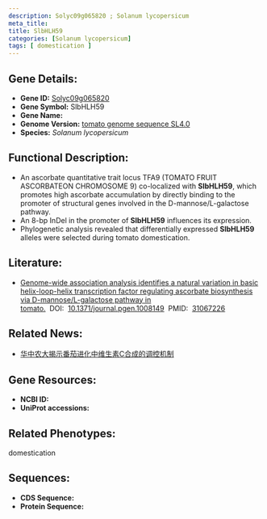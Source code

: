```yaml
---
description: Solyc09g065820 ; Solanum lycopersicum
meta_title:
title: SlbHLH59
categories: [Solanum lycopersicum]
tags: [ domestication ]
---
```


## Gene Details:
- **Gene ID:**	[Solyc09g065820]()
- **Gene Symbol:** SlbHLH59
- **Gene Name:** 
- **Genome Version:** [tomato genome sequence SL4.0]()
- **Species:** *Solanum lycopersicum*

## Functional Description:
   - An ascorbate quantitative trait locus TFA9 (TOMATO FRUIT ASCORBATEON CHROMOSOME 9) co-localized with **SlbHLH59**, which promotes high ascorbate accumulation by directly binding to the promoter of structural genes involved in the D-mannose/L-galactose pathway.
   - An 8-bp InDel in the promoter of **SlbHLH59** influences its expression.
   - Phylogenetic analysis revealed that differentially expressed **SlbHLH59** alleles were selected during tomato domestication.

## Literature:
   - [Genome-wide association analysis identifies a natural variation in basic helix-loop-helix transcription factor regulating ascorbate biosynthesis via D-mannose/L-galactose pathway in tomato.]( https://journals.plos.org/plosgenetics/article?id=10.1371/journal.pgen.1008149)&nbsp;&nbsp;DOI:&nbsp;&nbsp;[10.1371/journal.pgen.1008149](https://journals.plos.org/plosgenetics/article?id=10.1371/journal.pgen.1008149)&nbsp;&nbsp;PMID:&nbsp;&nbsp;[31067226](https://pubmed.ncbi.nlm.nih.gov/31067226/)

## Related News:
   - [华中农大揭示番茄进化中维生素C合成的调控机制](https://mp.weixin.qq.com/s?__biz=MzIyOTY2NDYyNQ==&mid=2247491850&idx=2&sn=d3735af6fe3c389d62b8fd3874da2f17&chksm=e8bd9314dfca1a02d5f66a72aa6d2d74e48e2eb88170dd4dfcbb0dd8869cef7bee384aeab17f&scene=27#wechat_redirect)

## Gene Resources:
- **NCBI ID:** [](https://www.ncbi.nlm.nih.gov/gene/?term=)
- **UniProt accessions:** [](https://www.uniprot.org/uniprotkb//entry)

## Related Phenotypes:
domestication

## Sequences:
- **CDS Sequence:**
- **Protein Sequence:**
